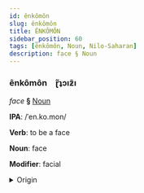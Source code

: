 ```yaml
---
id: ênkômôn
slug: ênkômôn
title: ÊNKÔMÔN
sidebar_position: 60
tags: [ênkômôn, Noun, Nilo-Saharan]
description: face § Noun
---
```


### ênkômôn&emsp;<span kind="abugida">ɽ̃ʇɔıƶ̃ı</span>

*face* **§** [Noun](../../tags/Noun)

**IPA**: /ˈen.ko.mon/

**Verb**: to be a face

**Noun**: face

**Modifier**: facial

<details>
    <summary>Origin</summary>
    Maasai enk-omóm /ēnkōmón<br/>
    <em>Nilo-Saharan Language Family</em>
</details>